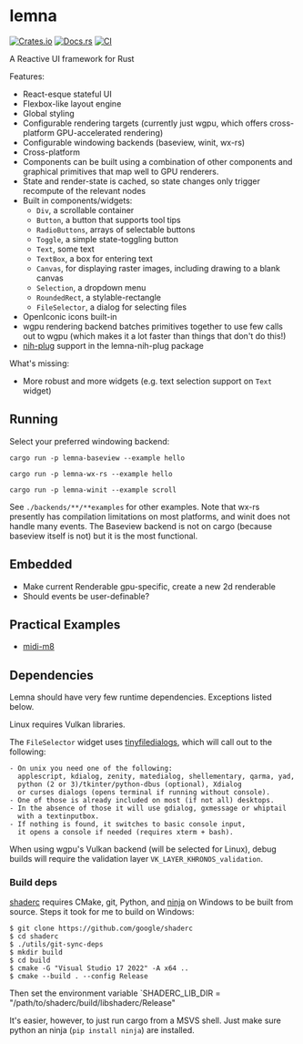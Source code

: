 # lemna

[![Crates.io](https://img.shields.io/crates/v/lemna)](https://crates.io/crates/lemna)
[![Docs.rs](https://docs.rs/lemna/badge.svg)](https://docs.rs/lemna)
[![CI](https://github.com/AlexCharlton/lemna/actions/workflows/ci.yml/badge.svg)](https://github.com/AlexCharlton/lemna/actions/workflows/ci.yml)

A Reactive UI framework for Rust

Features:
- React-esque stateful UI
- Flexbox-like layout engine
- Global styling
- Configurable rendering targets (currently just wgpu, which offers cross-platform GPU-accelerated rendering)
- Configurable windowing backends (baseview, winit, wx-rs)
- Cross-platform
- Components can be built using a combination of other components and graphical primitives that map well to GPU renderers.
- State and render-state is cached, so state changes only trigger recompute of the relevant nodes
- Built in components/widgets:
  - `Div`, a scrollable container
  - `Button`, a button that supports tool tips
  - `RadioButtons`, arrays of selectable buttons
  - `Toggle`, a simple state-toggling button
  - `Text`, some text
  - `TextBox`, a box for entering text
  - `Canvas`, for displaying raster images, including drawing to a blank canvas
  - `Selection`, a dropdown menu
  - `RoundedRect`, a stylable-rectangle
  - `FileSelector`, a dialog for selecting files
- OpenIconic icons built-in
- wgpu rendering backend batches primitives together to use few calls out to wgpu (which makes it a lot faster than things that don't do this!)
- [nih-plug](https://github.com/robbert-vdh/nih-plug) support in the lemna-nih-plug package

What's missing:
- More robust and more widgets (e.g. text selection support on `Text` widget)


## Running
Select your preferred windowing backend:
```
cargo run -p lemna-baseview --example hello
```

```
cargo run -p lemna-wx-rs --example hello
```

```
cargo run -p lemna-winit --example scroll
```

See `./backends/**/**examples` for other examples. Note that wx-rs presently has compilation limitations on most platforms, and winit does not handle many events. The Baseview backend is not on cargo (because baseview itself is not) but it is the most functional.

## Embedded
- Make current Renderable gpu-specific, create a new 2d renderable
- Should events be user-definable?

## Practical Examples
- [midi-m8](https://github.com/AlexCharlton/midi-m8/tree/master/plugin)

## Dependencies
Lemna should have very few runtime dependencies. Exceptions listed below.

Linux requires Vulkan libraries.

The `FileSelector` widget uses [tinyfiledialogs](https://sourceforge.net/projects/tinyfiledialogs/), which will call out to the following:
```
- On unix you need one of the following:
  applescript, kdialog, zenity, matedialog, shellementary, qarma, yad,
  python (2 or 3)/tkinter/python-dbus (optional), Xdialog
  or curses dialogs (opens terminal if running without console).
- One of those is already included on most (if not all) desktops.
- In the absence of those it will use gdialog, gxmessage or whiptail
  with a textinputbox.
- If nothing is found, it switches to basic console input,
  it opens a console if needed (requires xterm + bash).
```

When using wgpu's Vulkan backend (will be selected for Linux), debug builds will require the validation layer `VK_LAYER_KHRONOS_validation`.

### Build deps
[shaderc](https://crates.io/crates/shaderc) requires CMake, git, Python, and [ninja](https://github.com/ninja-build/ninja) on Windows to be built from source. Steps it took for me to build on Windows:
```
$ git clone https://github.com/google/shaderc
$ cd shaderc
$ ./utils/git-sync-deps
$ mkdir build
$ cd build
$ cmake -G "Visual Studio 17 2022" -A x64 ..
$ cmake --build . --config Release
```

Then set the environment variable `SHADERC_LIB_DIR = "/path/to/shaderc/build/libshaderc/Release"

It's easier, however, to just run cargo from a MSVS shell. Just make sure python an ninja (`pip install ninja`) are installed.